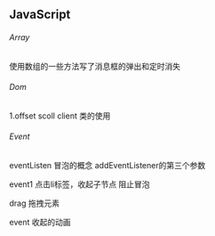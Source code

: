## JavaScript



###### Array

使用数组的一些方法写了消息框的弹出和定时消失

###### Dom

1.offset scoll client 类的使用

###### Event

eventListen  冒泡的概念 addEventListener的第三个参数

event1 点击li标签，收起子节点 阻止冒泡

drag 拖拽元素

event 收起的动画

